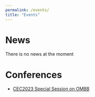 ```yaml
---
permalink: /events/
title: "Events"
---
```


News
======
There is no news at the moment

Conferences
======
- [CEC2023 Special Session on OMBB](/events/CEC2023-OMBB/)
